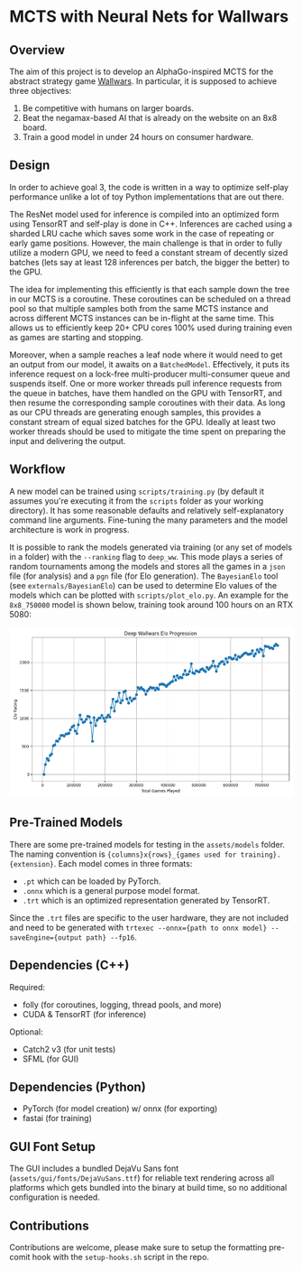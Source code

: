 # MCTS with Neural Nets for Wallwars

## Overview

The aim of this project is to develop an AlphaGo-inspired MCTS for the abstract strategy game
[Wallwars](https://www.wallwars.net).
In particular, it is supposed to achieve three objectives:

1. Be competitive with humans on larger boards.
2. Beat the negamax-based AI that is already on the website on an 8x8 board.
3. Train a good model in under 24 hours on consumer hardware.

## Design

In order to achieve goal 3, the code is written in a way to optimize self-play performance unlike a
lot of toy Python implementations that are out there.

The ResNet model used for inference is compiled into an optimized form using TensorRT and self-play
is done in C++.
Inferences are cached using a sharded LRU cache which saves some work in the case of repeating or
early game positions.
However, the main challenge is that in order to fully utilize a modern GPU, we need to feed a
constant stream of decently sized batches (lets say at least 128 inferences per batch, the bigger
the better) to the GPU.

The idea for implementing this efficiently is that each sample down the tree in our MCTS is a
coroutine.
These coroutines can be scheduled on a thread pool so that multiple samples both from the same MCTS
instance and across different MCTS instances can be in-flight at the same time.
This allows us to efficiently keep 20+ CPU cores 100% used during training even as games are
starting and stopping.

Moreover, when a sample reaches a leaf node where it would need to get an output from our model, it
awaits on a `BatchedModel`.
Effectively, it puts its inference request on a lock-free multi-producer multi-consumer queue and
suspends itself.
One or more worker threads pull inference requests from the queue in batches, have them handled on
the GPU with TensorRT, and then resume the corresponding sample coroutines with their data.
As long as our CPU threads are generating enough samples, this provides a constant stream of equal
sized batches for the GPU.
Ideally at least two worker threads should be used to mitigate the time spent on preparing the input
and delivering the output.

## Workflow

A new model can be trained using `scripts/training.py` (by default it assumes you're executing it
from the `scripts` folder as your working directory).
It has some reasonable defaults and relatively self-explanatory command line arguments.
Fine-tuning the many parameters and the model architecture is work in progress.

It is possible to rank the models generated via training (or any set of models in a folder) with
the `--ranking` flag to `deep_ww`. This mode plays a series of random tournaments among the models
and stores all the games in a `json` file (for analysis) and a `pgn` file (for Elo generation).
The `BayesianElo` tool (see `externals/BayesianElo`) can be used to determine Elo values of the
models which can be plotted with `scripts/plot_elo.py`. An example for the `8x8_750000` model
is shown below, training took around 100 hours on an RTX 5080:

![Elo progression during training](assets/plots/elo_progression.png)

## Pre-Trained Models

There are some pre-trained models for testing in the `assets/models` folder. The naming convention
is `{columns}x{rows}_{games used for training}.{extension}`. Each model comes in three formats:

* `.pt` which can be loaded by PyTorch.
* `.onnx` which is a general purpose model format.
* `.trt` which is an optimized representation generated by TensorRT.

Since the `.trt` files are specific to the user hardware, they are not included and need to be
generated with `trtexec --onnx={path to onnx model} --saveEngine={output path} --fp16`.

## Dependencies (C++)

Required:
* folly (for coroutines, logging, thread pools, and more)
* CUDA & TensorRT (for inference)

Optional:
* Catch2 v3 (for unit tests)
* SFML (for GUI)

## Dependencies (Python)

* PyTorch (for model creation) w/ onnx (for exporting)
* fastai  (for training)

## GUI Font Setup

The GUI includes a bundled DejaVu Sans font (`assets/gui/fonts/DejaVuSans.ttf`) for reliable text
rendering across all platforms which gets bundled into the binary at build time, so no additional
configuration is needed.

## Contributions

Contributions are welcome, please make sure to setup the formatting pre-comit hook with the
`setup-hooks.sh` script in the repo.
